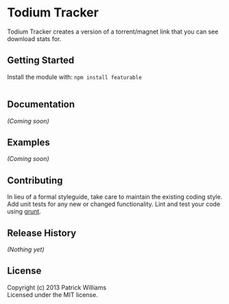 # Todium Tracker

Todium Tracker creates a version of a torrent/magnet link that you can see download stats for. 

## Getting Started
Install the module with: `npm install featurable `

```javascript
```

## Documentation
_(Coming soon)_

## Examples
_(Coming soon)_

## Contributing
In lieu of a formal styleguide, take care to maintain the existing coding style. Add unit tests for any new or changed functionality. Lint and test your code using [grunt](https://github.com/gruntjs/grunt).

## Release History
_(Nothing yet)_

## License
Copyright (c) 2013 Patrick Williams  
Licensed under the MIT license.
